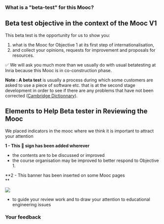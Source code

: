 ### What is a "beta-test" for this Mooc?

Beta test objective in the context of the Mooc V1
-------------------------------------------------

This beta test is the opportunity for us to show you:

1.  what is the Mooc for Objective 1 at its first step of internationalisation,
2.  and collect your opinions, requests for improvement and proposals for resources.

✅ We will ask you much more than we usually do with usual betatesting at Inria because this Mooc is in co-construction phase.

**Note : A beta test** is usually a process during which some customers are asked to use a piece of software etc. that is at the second stage development in order to see if there are any problems that have not been corrected ([Cambridge Dictionnary](https://dictionary.cambridge.org/fr/dictionnaire/anglais/beta-test)).

Elements to Help Beta tester in Reviewing the Mooc
--------------------------------------------------

We placed indicators in the mooc where we think it is important to attract your attention

**1 - This 🚧 sign has been added wherever**

*   the contents are to be discussed or improved
*   the course organisation may be improved to better respond to Objective 1.

**2 - This banner has been inserted on some Mooc pages  
**

**![](/static/Mooc_V0___indication_of_inria_IPM_remaks.png)**

*   to guide your review work and to draw your attention to educational engineering issues 

### Your feedback